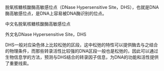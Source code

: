 脱氧核糖核酸酶高敏感位点（DNase Hypersensitive Site，DHS），也就是DNA酶高敏感位点，是DNA上容易被DNA酶识别的位点。

中文名脱氧核糖核酸酶高敏感位点

外文名DNase Hypersensitive Site，DHS

DHS一般对应染色体上比较松弛的区段，这中松弛的特性可以提供酶去与之结合的物理条件，而那些转录活性比较强的DNA区段一般也是松弛的，因此可以通过生物信息学的方法，预测与DHS结合的转录因子信息，为DNA的功能和活性提供了重要线索。


